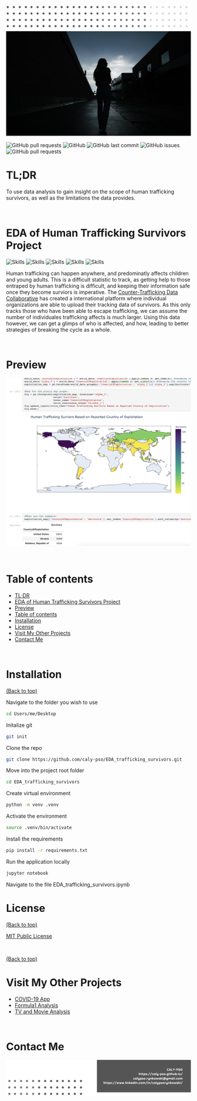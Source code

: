 <!-- Add banner here -->

[![Header](https://github.com/caly-pso/EDA_trafficking_survivors/blob/main/img/header.png)](#tl;dr)
[![Banner](https://github.com/caly-pso/EDA_trafficking_survivors/blob/main/img/survivor.jpg)](#tl;dr)

<!-- buttons -->
<!-- https://shields.io/ -->

![GitHub pull requests](https://img.shields.io/github/languages/top/caly-pso/EDA_trafficking_survivors?style=flat-square)
![GitHub](https://img.shields.io/github/repo-size/caly-pso/EDA_trafficking_survivors?style=flat-square)
![GitHub last commit](https://img.shields.io/github/last-commit/caly-pso/EDA_trafficking_survivors?style=flat-square)
![GitHub issues](https://img.shields.io/github/issues-raw/caly-pso/covid_app?style=flat-square)
![GitHub pull requests](https://img.shields.io/github/issues-pr/caly-pso/EDA_trafficking_survivors?style=flat-square)

# TL;DR

To use data analysis to gain insight on the scope of human trafficking survivors, as well as the limitations the data provides.

<br>

# EDA of Human Trafficking Survivors Project

<!-- project in breif -->
<!-- Background
Problem Statement
Data Description -->

<!-- buttons -->

![Skills](https://img.shields.io/badge/-Python-yellowgreen?style=for-the-badge)
![Skills](https://img.shields.io/badge/-Pandas-yellow?style=for-the-badge)
![Skills](https://img.shields.io/badge/-Matplotlib-orange?style=for-the-badge)
![Skills](https://img.shields.io/badge/-Seaborn-red?style=for-the-badge)
![Skills](https://img.shields.io/badge/-Plotly-lightgrey?style=for-the-badge)

<!--Colors: brightgreengreenyellowgreenyelloworangeredbluelightgrey
successimportantcriticalinformationalinactive
bluevioletff69b49cf-->

Human trafficking can happen anywhere, and predominatly affects children and young adults. This is a difficult statistic to track, as getting help to those entraped by human trafficking is difficult, and keeping their information safe once they become surviors is imperative. The [Counter-Trafficking Data Collaborative](https://www.ctdatacollaborative.org/) has created a international platform where individual organizations are able to upload their tracking data of survivors. As this only tracks those who have been able to escape trafficking, we can assume the number of individuales trafficking affects is much larger. Using this data however, we can get a glimps of who is affected, and how, leading to better strategies of breaking the cycle as a whole.

<br>

# Preview

<!-- project preview -->

[![Notebook Preview](https://github.com/caly-pso/EDA_trafficking_survivors/blob/main/img/preview.png)](/img/human_trafficking_survivors.html)

<br>

# Table of contents

- [TL;DR](#tl;dr)
- [EDA of Human Trafficking Survivors Project](#EDA-of-human-trafficking-survivors-project)
- [Preview](#preview)
- [Table of contents](#table-of-contents)
- [Installation](#installation)
- [License](#license)
- [Visit My Other Projects](#visit-my-other-projects)
- [Contact Me](#contact-me)

<br>

# Installation

[(Back to top)](#table-of-contents)

Navigate to the folder you wish to use

```bash
cd Users/me/Desktop
```

Initalize git

```bash
git init
```

Clone the repo

```bash
git clone https://github.com/caly-pso/EDA_trafficking_survivors.git
```

Move into the project root folder

```bash
cd EDA_trafficking_survivors
```

Create virtual environment

```bash
python -m venv .venv
```

Activate the environment

```bash
source .venv/bin/activate
```

Install the requirements

```bash
pip install -r requirements.txt
```

Run the application locally

```bash
jupyter notebook
```

Navigate to the file EDA_trafficking_survivors.ipynb
<br>

<!-- # Development

[(Back to top)](#table-of-contents)

To modify this application, you need to open up the covid_app.py files, and the fuction and graphing python files. To

<br> -->

# License

[(Back to top)](#table-of-contents)

[MIT Public License](https://github.com/caly-pso/covid_app/blob/main/LICENSE.md)

<br>

[(Back to top)](#table-of-contents)

<!-- Add the footer here -->

# Visit My Other Projects

- [COVID-19 App](https://github.com/caly-pso/covid_app)
- [Formula1 Analysis](https://github.com/caly-pso/formula1_analysis)
- [TV and Movie Analysis](https://github.com/caly-pso/moviesmoviesmovies_and_tv)

<br>

# Contact Me

[![Footer](https://github.com/caly-pso/covid_app/blob/main/img/footer.png)](#contact-me)
